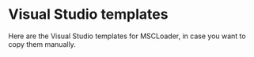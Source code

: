 # Visual Studio templates

Here are the Visual Studio templates for MSCLoader, in case you want to copy them manually.
